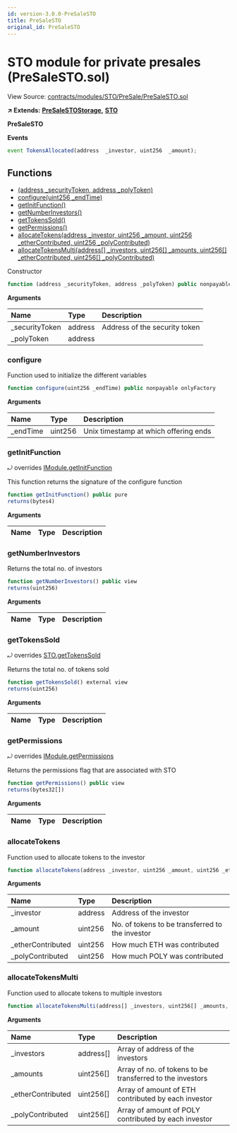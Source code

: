```yaml
---
id: version-3.0.0-PreSaleSTO
title: PreSaleSTO
original_id: PreSaleSTO
---
```


# STO module for private presales \(PreSaleSTO.sol\)

View Source: [contracts/modules/STO/PreSale/PreSaleSTO.sol](https://github.com/remon-nashid/polymath-core/tree/0c5593835be9dcec69d8de5b12eb17bc7cd77adc/contracts/modules/STO/PreSale/PreSaleSTO.sol)

**↗ Extends:** [**PreSaleSTOStorage**](presalestostorage.md)**,** [**STO**](sto.md)

**PreSaleSTO**

**Events**

```javascript
event TokensAllocated(address  _investor, uint256  _amount);
```

## Functions

* [\(address \_securityToken, address \_polyToken\)](presalesto.md)
* [configure\(uint256 \_endTime\)](presalesto.md#configure)
* [getInitFunction\(\)](presalesto.md#getinitfunction)
* [getNumberInvestors\(\)](presalesto.md#getnumberinvestors)
* [getTokensSold\(\)](presalesto.md#gettokenssold)
* [getPermissions\(\)](presalesto.md#getpermissions)
* [allocateTokens\(address \_investor, uint256 \_amount, uint256 \_etherContributed, uint256 \_polyContributed\)](presalesto.md#allocatetokens)
* [allocateTokensMulti\(address\[\] \_investors, uint256\[\] \_amounts, uint256\[\] \_etherContributed, uint256\[\] \_polyContributed\)](presalesto.md#allocatetokensmulti)

Constructor

```javascript
function (address _securityToken, address _polyToken) public nonpayable Module
```

**Arguments**

| Name | Type | Description |
| :--- | :--- | :--- |
| \_securityToken | address | Address of the security token |
| \_polyToken | address |  |

### configure

Function used to initialize the different variables

```javascript
function configure(uint256 _endTime) public nonpayable onlyFactory
```

**Arguments**

| Name | Type | Description |
| :--- | :--- | :--- |
| \_endTime | uint256 | Unix timestamp at which offering ends |

### getInitFunction

⤾ overrides [IModule.getInitFunction](imodule.md#getinitfunction)

This function returns the signature of the configure function

```javascript
function getInitFunction() public pure
returns(bytes4)
```

**Arguments**

| Name | Type | Description |
| :--- | :--- | :--- |


### getNumberInvestors

Returns the total no. of investors

```javascript
function getNumberInvestors() public view
returns(uint256)
```

**Arguments**

| Name | Type | Description |
| :--- | :--- | :--- |


### getTokensSold

⤾ overrides [STO.getTokensSold](sto.md#gettokenssold)

Returns the total no. of tokens sold

```javascript
function getTokensSold() external view
returns(uint256)
```

**Arguments**

| Name | Type | Description |
| :--- | :--- | :--- |


### getPermissions

⤾ overrides [IModule.getPermissions](imodule.md#getpermissions)

Returns the permissions flag that are associated with STO

```javascript
function getPermissions() public view
returns(bytes32[])
```

**Arguments**

| Name | Type | Description |
| :--- | :--- | :--- |


### allocateTokens

Function used to allocate tokens to the investor

```javascript
function allocateTokens(address _investor, uint256 _amount, uint256 _etherContributed, uint256 _polyContributed) public nonpayable withPerm
```

**Arguments**

| Name | Type | Description |
| :--- | :--- | :--- |
| \_investor | address | Address of the investor |
| \_amount | uint256 | No. of tokens to be transferred to the investor |
| \_etherContributed | uint256 | How much ETH was contributed |
| \_polyContributed | uint256 | How much POLY was contributed |

### allocateTokensMulti

Function used to allocate tokens to multiple investors

```javascript
function allocateTokensMulti(address[] _investors, uint256[] _amounts, uint256[] _etherContributed, uint256[] _polyContributed) public nonpayable withPerm
```

**Arguments**

| Name | Type | Description |
| :--- | :--- | :--- |
| \_investors | address\[\] | Array of address of the investors |
| \_amounts | uint256\[\] | Array of no. of tokens to be transferred to the investors |
| \_etherContributed | uint256\[\] | Array of amount of ETH contributed by each investor |
| \_polyContributed | uint256\[\] | Array of amount of POLY contributed by each investor |


